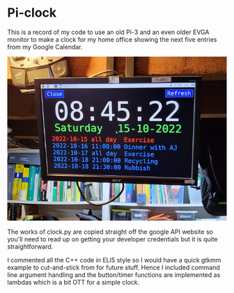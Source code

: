 # Pi-clock
This is a record of my code to use an old Pi-3 and an even older EVGA monitor
to make a clock for my home office showing the next five entries from my
Google Calendar.

![Screen shot](/screenshot.jpg)

The works of clock.py are copied straight off the google API website so you'll
need to read up on getting your developer credentials but it is quite
straightforward.

I commented all the C++ code in ELI5 style so I would have a quick gtkmm
example to cut-and-stick from for future stuff. Hence I included command line
argument handling and the button/timer functions are implemented as lambdas
which is a bit OTT for a simple clock.
